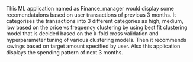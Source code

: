 This ML application named as Finance_manager would display some recomendataions based on user transactions of previous 3 months.
It categorises the transactions into 3 different categories as high, medium, low based on the price vs frequency clustering by using best fit clustering model that is decided based on the k-fold cross validation and hyperparameter tuning of various clustering models.
Then it recommends savings based on target amount specified by user.
Also this application displays the spending pattern of next 3 months.
